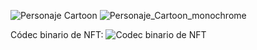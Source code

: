 ![Personaje Cartoon](https://github.com/user-attachments/assets/25cc6df9-fb8a-412f-a1d1-4e92dcef692a)
![Personaje_Cartoon_monochrome](https://github.com/user-attachments/assets/cc9f7f22-8567-4cd7-b229-ede5da33d90f)

Códec binario de NFT:
![Codec binario de NFT](https://github.com/user-attachments/assets/f0361cf1-9b3f-4ad4-a5ed-f953d53c50ba)



